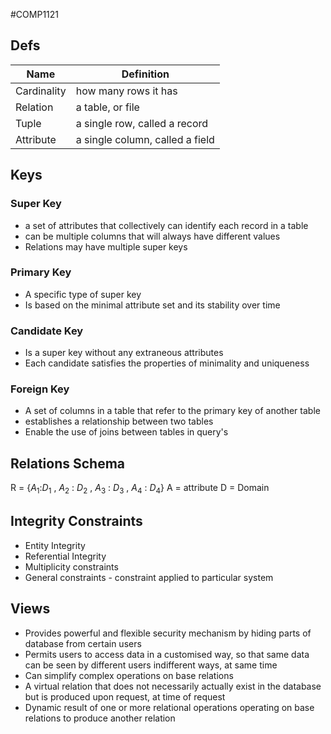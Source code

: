 #COMP1121
## Defs
| Name         | Definition                      |
| ------------ | ------------------------------- |
| Cardinality  | how many rows it has            |
| Relation      | a table, or file                |
| Tuple          | a single row, called a record   |
| Attribute      | a single column, called a field |

## Keys
### Super Key
- a set of attributes that collectively can identify each record in a table
- can be multiple columns that will always have different values
- Relations may have multiple super keys
### Primary Key
- A specific type of super key
- Is based on the minimal attribute set and its stability over time
### Candidate Key
- Is a super key without any extraneous attributes
- Each candidate satisfies the properties of minimality and uniqueness
### Foreign Key
- A set of columns in a table that refer to the primary key of another table
- establishes a relationship between two tables
- Enable the use of joins between tables in query's

## Relations Schema
R = {${A_1}$:${D_1}$ , ${A_2}$ : ${D_2}$ , ${A_3}$ : ${D_3}$ , ${A_4}$ : ${D_4}$}
A = attribute 
D = Domain

## Integrity Constraints
- Entity Integrity
- Referential Integrity
- Multiplicity constraints
- General constraints - constraint applied to particular system

## Views
- Provides powerful and flexible security mechanism by hiding parts of database from certain users
- Permits users to access data in a customised way, so that same data can be seen by different users indifferent ways, at same time
- Can simplify complex operations on base relations
- A virtual relation that does not necessarily actually exist in the database but is produced upon request, at time of request
- Dynamic result of one or more relational operations operating on base relations to produce another relation